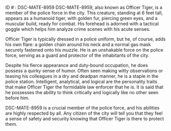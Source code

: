 ID # : DSC-MATE-8959
DSC-MATE-8959, also known as Officer Tiger, is a member of the police force in the city. This creature, standing at 6 feet tall, appears as a humanoid tiger, with golden fur, piercing green eyes, and a muscular build, ready for combat. His forehead is adorned with a tactical goggle which helps him analyze crime scenes with his acute senses. 

Officer Tiger is typically dressed in a police uniform, but he, of course, adds his own flare: a golden chain around his neck and a normal gas mask securely fastened onto his muzzle. He is an unshakable force on the police force, serving as a guard and protector of the inhabitants of the city. 

Despite his fierce appearance and duty-bound occupation, he does possess a quirky sense of humor. Often seen making witty observations or teasing his colleagues in a dry and deadpan manner, he is a staple in the police station. Intelligent, analytical, and logical are the personality traits that make Officer Tiger the formidable law enforcer that he is. It is said that he possesses the ability to think critically and logically like no other seen before him. 

DSC-MATE-8959 is a crucial member of the police force, and his abilities are highly respected by all. Any citizen of the city will tell you that they feel a sense of safety and security knowing that Officer Tiger is there to protect them.